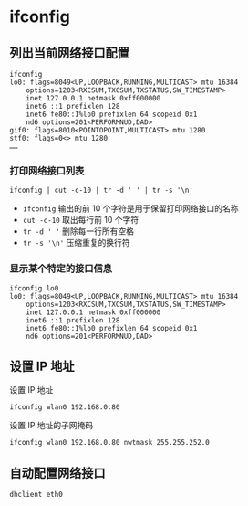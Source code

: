# ifconfig

## 列出当前网络接口配置

```
ifconfig
lo0: flags=8049<UP,LOOPBACK,RUNNING,MULTICAST> mtu 16384
	options=1203<RXCSUM,TXCSUM,TXSTATUS,SW_TIMESTAMP>
	inet 127.0.0.1 netmask 0xff000000
	inet6 ::1 prefixlen 128
	inet6 fe80::1%lo0 prefixlen 64 scopeid 0x1
	nd6 options=201<PERFORMNUD,DAD>
gif0: flags=8010<POINTOPOINT,MULTICAST> mtu 1280
stf0: flags=0<> mtu 1280
……
```

### 打印网络接口列表

```
ifconfig | cut -c-10 | tr -d ' ' | tr -s '\n'
```

- `ifconfig` 输出的前 10 个字符是用于保留打印网络接口的名称
- `cut -c-10` 取出每行前 10 个字符
- `tr -d ' '` 删除每一行所有空格
- `tr -s '\n'` 压缩重复的换行符

### 显示某个特定的接口信息

```
ifconfig lo0
lo0: flags=8049<UP,LOOPBACK,RUNNING,MULTICAST> mtu 16384
	options=1203<RXCSUM,TXCSUM,TXSTATUS,SW_TIMESTAMP>
	inet 127.0.0.1 netmask 0xff000000
	inet6 ::1 prefixlen 128
	inet6 fe80::1%lo0 prefixlen 64 scopeid 0x1
	nd6 options=201<PERFORMNUD,DAD>
```

## 设置 IP 地址

设置 IP 地址

```
ifconfig wlan0 192.168.0.80
```

设置 IP 地址的子网掩码

```
ifconfig wlan0 192.168.0.80 nwtmask 255.255.252.0
```

## 自动配置网络接口

```
dhclient eth0
```

